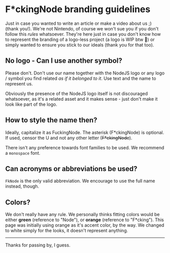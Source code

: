 <!-- markdownlint-disable md033 -->

# F*ckingNode branding guidelines

Just in case you wanted to write an article or make a video about us ;) (thank you!). We're not Nintendo, of course we won't sue you if you don't follow this _rules_ whatsoever. They're here just in case you don't know how to represent the branding of a logo-less project (a logo is WIP btw :eyes:) or simply wanted to ensure you stick to our ideals (thank you for that too).

## No logo - Can I use another symbol?

Please don't. Don't use our name together with the NodeJS logo or any logo / symbol you find related _as if it belonged to it_. Use text and the name to represent us.

Obviously the presence of the NodeJS logo itself is not discouraged whatsoever, as it's a related asset and it makes sense - just don't make it look like part of the logo.

## How to style the name then?

Ideally, capitalize it as FuckingNode. The asterisk (F*ckingNode) is optional. If used, censor the U and not any other letter (<s>F\*ckingNode</s>).

There isn't any preference towards font families to be used. We recommend a `monospace` font.

## Can acronyms or abbreviations be used?

`FkNode` is the only valid abbreviation. We encourage to use the full name instead, though.

## Colors?

We don't really have any rule. We personally thinks fitting colors would be either **green** (reference to "Node"), or **orange** (reference to "F\*cking"). This page was initially using orange as it's accent color, by the way. We changed to white simply for the looks, it doesn't represent anything.

---

Thanks for passing by, I guess.
